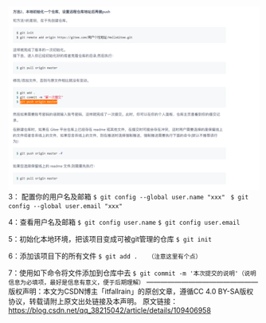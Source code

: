 ![1692886959737](image/gitee/1692886959737.png)
3： 配置你的用户名及邮箱
`$ git config --global user.name "xxx" `
`$ git config --global user.email "xxx"`

4：查看用户名及邮箱
`$ git config user.name`
`$ git config user.email`

5：初始化本地环境，把该项目变成可被git管理的仓库
`$ git init`

6：添加该项目下的所有文件
`$ git add .   （注意这里有个点）`

7：使用如下命令将文件添加到仓库中去
`$ git commit -m '本次提交的说明'（说明信息为必填项，最好是信息有意义，便于后期理解）`
————————————————
版权声明：本文为CSDN博主「itfallrain」的原创文章，遵循CC 4.0 BY-SA版权协议，转载请附上原文出处链接及本声明。
原文链接：https://blog.csdn.net/qq_38215042/article/details/109406958